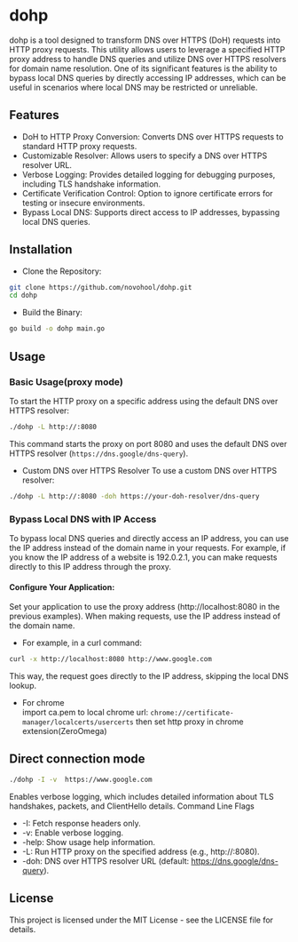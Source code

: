 # dohp
dohp is a tool designed to transform DNS over HTTPS (DoH) requests into HTTP proxy requests. This utility allows users to leverage a specified HTTP proxy address to handle DNS queries and utilize DNS over HTTPS resolvers for domain name resolution. One of its significant features is the ability to bypass local DNS queries by directly accessing IP addresses, which can be useful in scenarios where local DNS may be restricted or unreliable.
## Features
- DoH to HTTP Proxy Conversion: Converts DNS over HTTPS requests to standard HTTP proxy requests.
- Customizable Resolver: Allows users to specify a DNS over HTTPS resolver URL.
- Verbose Logging: Provides detailed logging for debugging purposes, including TLS handshake information.
- Certificate Verification Control: Option to ignore certificate errors for testing or insecure environments.
- Bypass Local DNS: Supports direct access to IP addresses, bypassing local DNS queries.
## Installation
- Clone the Repository:
```bash
git clone https://github.com/novohool/dohp.git
cd dohp
```
- Build the Binary:
```bash
go build -o dohp main.go
```
## Usage
### Basic Usage(proxy mode)
To start the HTTP proxy on a specific address using the default DNS over HTTPS resolver:

```bash
./dohp -L http://:8080
```
This command starts the proxy on port 8080 and uses the default DNS over HTTPS resolver (`https://dns.google/dns-query`).
- Custom DNS over HTTPS Resolver
To use a custom DNS over HTTPS resolver:

```bash
./dohp -L http://:8080 -doh https://your-doh-resolver/dns-query
```
### Bypass Local DNS with IP Access
To bypass local DNS queries and directly access an IP address, you can use the IP address instead of the domain name in your requests. For example, if you know the IP address of a website is 192.0.2.1, you can make requests directly to this IP address through the proxy.

#### Configure Your Application:
Set your application to use the proxy address (http://localhost:8080 in the previous examples).
When making requests, use the IP address instead of the domain name.
- For example, in a curl command:  
```bash
curl -x http://localhost:8080 http://www.google.com
```
This way, the request goes directly to the IP address, skipping the local DNS lookup.
- For chrome  
import ca.pem to local chrome url:
`chrome://certificate-manager/localcerts/usercerts`
then set http proxy in chrome extension(ZeroOmega)

## Direct connection mode
```bash
./dohp -I -v  https://www.google.com
```
Enables verbose logging, which includes detailed information about TLS handshakes, packets, and ClientHello details.
Command Line Flags
- -I: Fetch response headers only.
- -v: Enable verbose logging.
- -help: Show usage help information.
- -L: Run HTTP proxy on the specified address (e.g., http://:8080).
- -doh: DNS over HTTPS resolver URL (default: https://dns.google/dns-query).
## License
This project is licensed under the MIT License - see the LICENSE file for details.
